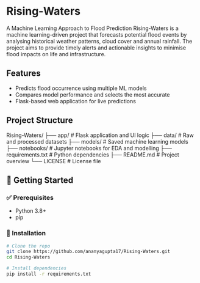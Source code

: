 # Rising-Waters
A Machine Learning Approach to Flood Prediction
Rising-Waters is a machine learning-driven project that forecasts potential flood events by analysing historical weather patterns, cloud cover and annual rainfall. The project aims to provide timely alerts and actionable insights to minimise flood impacts on life and infrastructure.


## Features

- Predicts flood occurrence using multiple ML models
- Compares model performance and selects the most accurate
- Flask-based web application for live predictions


## Project Structure

Rising-Waters/
├── app/              # Flask application and UI logic
├── data/             # Raw and processed datasets
├── models/           # Saved machine learning models
├── notebooks/        # Jupyter notebooks for EDA and modelling
├── requirements.txt  # Python dependencies
├── README.md         # Project overview
└── LICENSE           # License file


## 🚀 Getting Started

### ✅ Prerequisites
- Python 3.8+
- pip

### 🔧 Installation
```bash
# Clone the repo
git clone https://github.com/ananyagupta17/Rising-Waters.git
cd Rising-Waters

# Install dependencies
pip install -r requirements.txt
